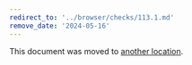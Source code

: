 ```yaml
---
redirect_to: '../browser/checks/113.1.md'
remove_date: '2024-05-16'
---
```


This document was moved to [another location](../browser/checks/113.1.md).

<!-- This redirect file can be deleted after 2024-05-16. -->
<!-- Redirects that point to other docs in the same project expire in three months. -->
<!-- Redirects that point to docs in a different project or site (for example, link is not relative and starts with `https:`) expire in one year. -->
<!-- Before deletion, see: https://docs.gitlab.com/ee/development/documentation/redirects.html -->
